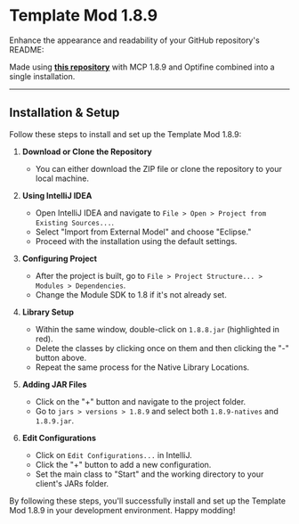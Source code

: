 # Template Mod 1.8.9

Enhance the appearance and readability of your GitHub repository's README:

Made using [**this repository**](https://github.com/DxxxxY/mcp1.8.9op) with MCP 1.8.9 and Optifine combined into a single installation.

---

## Installation & Setup

Follow these steps to install and set up the Template Mod 1.8.9:

1. **Download or Clone the Repository**
   - You can either download the ZIP file or clone the repository to your local machine.

2. **Using IntelliJ IDEA**
   - Open IntelliJ IDEA and navigate to `File > Open > Project from Existing Sources...`.
   - Select "Import from External Model" and choose "Eclipse."
   - Proceed with the installation using the default settings.

3. **Configuring Project**
   - After the project is built, go to `File > Project Structure... > Modules > Dependencies`.
   - Change the Module SDK to 1.8 if it's not already set.

4. **Library Setup**
   - Within the same window, double-click on `1.8.8.jar` (highlighted in red).
   - Delete the classes by clicking once on them and then clicking the "-" button above.
   - Repeat the same process for the Native Library Locations.

5. **Adding JAR Files**
   - Click on the "+" button and navigate to the project folder.
   - Go to `jars > versions > 1.8.9` and select both `1.8.9-natives` and `1.8.9.jar`.

6. **Edit Configurations**
   - Click on `Edit Configurations...` in IntelliJ.
   - Click the "+" button to add a new configuration.
   - Set the main class to "Start" and the working directory to your client's JARs folder.

By following these steps, you'll successfully install and set up the Template Mod 1.8.9 in your development environment. Happy modding!
